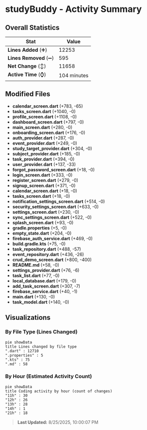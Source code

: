 # studyBuddy - Activity Summary 

## Overall Statistics

| Stat                   | Value                                                             |
| ---------------------- | ----------------------------------------------------------------- |
| **Lines Added** (➕)   | 12253                                          |
| **Lines Removed** (➖) | 595                                        |
| **Net Change** (↕)    | 11658                |
| **Active Time** (⌚)   | 104 minutes |


## Modified Files
- **calendar_screen.dart** (+783, -65)
- **tasks_screen.dart** (+1040, -0)
- **profile_screen.dart** (+1108, -0)
- **dashboard_screen.dart** (+797, -0)
- **main_screen.dart** (+280, -0)
- **onboarding_screen.dart** (+176, -0)
- **auth_provider.dart** (+287, -0)
- **event_provider.dart** (+249, -0)
- **study_target_provider.dart** (+304, -0)
- **subject_provider.dart** (+185, -0)
- **task_provider.dart** (+394, -0)
- **user_provider.dart** (+137, -33)
- **forgot_password_screen.dart** (+18, -0)
- **login_screen.dart** (+333, -0)
- **register_screen.dart** (+279, -0)
- **signup_screen.dart** (+371, -0)
- **calendar_screen.dart** (+18, -0)
- **tasks_screen.dart** (+18, -0)
- **notification_settings_screen.dart** (+514, -0)
- **security_settings_screen.dart** (+633, -0)
- **settings_screen.dart** (+230, -0)
- **sync_settings_screen.dart** (+522, -0)
- **splash_screen.dart** (+93, -0)
- **gradle.properties** (+5, -0)
- **empty_state.dart** (+204, -0)
- **firebase_auth_service.dart** (+469, -0)
- **build.gradle.kts** (+75, -0)
- **task_repository.dart** (+488, -57)
- **event_repository.dart** (+436, -26)
- **crud_demo_screen.dart** (+800, -400)
- **README.md** (+58, -0)
- **settings_provider.dart** (+76, -6)
- **task_list.dart** (+77, -0)
- **local_database.dart** (+179, -0)
- **add_task_screen.dart** (+307, -7)
- **firebase_service.dart** (+40, -1)
- **main.dart** (+130, -0)
- **task_model.dart** (+140, -0)

## Visualizations

### By File Type (Lines Changed)

```mermaid
pie showData
title Lines changed by file type
".dart" : 12710
".properties" : 5
".kts" : 75
".md" : 58
```

### By Hour (Estimated Activity Count)

```mermaid
pie showData
title Coding activity by hour (count of changes)
"11h" : 30
"12h" : 26
"13h" : 28
"14h" : 1
"21h" : 18
```


> **Last Updated:** 8/25/2025, 10:00:07 PM